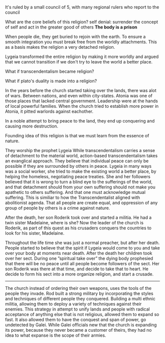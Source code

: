 It's ruled by a small council of 5, with many regional rulers who report to the council

What are the core beliefs of this religion?
self denial: surrender the concept of self and act in the greater good of others
**The body is a prison**

When people die, they get buried to rejoin with the earth. To ensure a smooth integration you must break free from the worldly attachments. This as a basis makes the religion a very detached religion.

Lygeia transformed the entire religion by making it more worldly and argued that we cannot transition if we don't try to leave the world a better place. 

What if transcendentalism became religion?

What if plato's duality is made into a religion?

In the years before the church started taking over the lands, there was alot of wars.
Between nations, and even within city-states. Atonia was one of those places that lacked central government.
Leadership were at the hands of local powerful families. When the church tried to establish more power in Atonia, it pitted warlords against eachother.

In a noble attempt to bring peace to the land, they end up conquering and causing more destruction.

Founding idea of this religion is that we must learn from the essence of nature. 

They worship the prophet Lygeia
While transcendentalism carries a sense of detachment to the material world, action-based transcendentalism takes an evanglical approach. They believe that individual peace can only be possible if they are surrounded by others in peace. Lygeia in many ways was a social worker, she tried to make the existing world a better place, by helping the homeless, negotiating peace treaties. She and her followers believed that it is wrong to turn a blind eye to the sufferings of the world, and that detachment should from your own suffering should not make you apathetic to others suffering. And that one must acknowledge mutual suffering. This is similiar to how the Transcendentalist aligned with abolitionist agenda. That all people are create equal, and oppression of any group of people by others is a crime against nature. 

After the death, her son Roderik took over and started a militia. He had a twin sister Madelaine, where is she? Now the leader of the church is Roderik, as part of this quest as his crusaders conquers the countries to look for his sister,  Madelaine.

Throughout the life time she was just a normal preacher, but after her death. People started to believe that the spirit if Lygeia would come to you and take over your body at moments near death. After the death her children took over her sect. During one ”spiritual take over” the dying body prophesied that there will be no peace until all people become followers of the sect. Her son Roderik was there at that time, and decide to take that to heart. He decide to form his sect into a more organize religion, and start a crusade.



---

The church instead of ordering their own weapons, uses the tools of the people they invade. Rod built a strong military by incorporating the styles and techniques of different people they conquered. Building a multi ethnic militia, allowing them to deploy a variety of techniques against their enemies. This strategy in attempt to unify lands and people with radical acceptance of anything else that is not religious, allowed them to expand so fast. It also allowed them to have the conquest and span of power, go undetected by Galei. While Galei officials new that the church is expanding its power, because they never became a customer of theirs, they had no idea to what expanse is the scope of their armies.  

